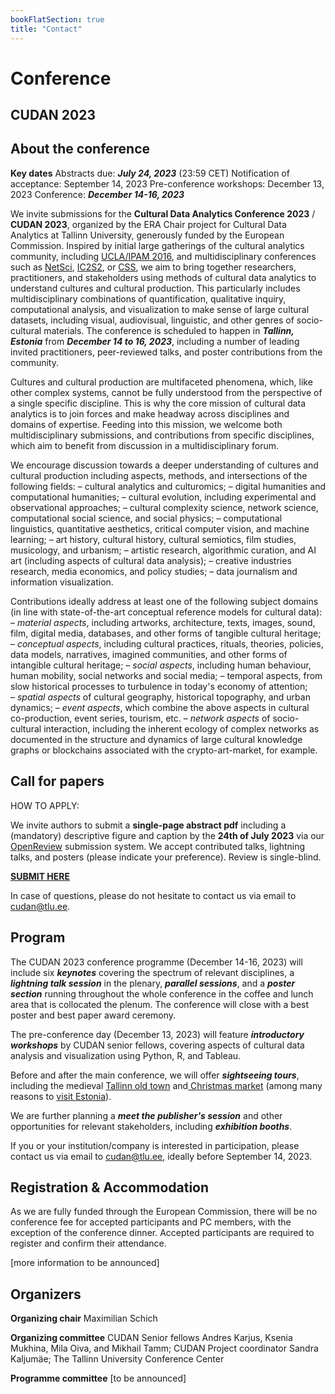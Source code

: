 ```yaml
---
bookFlatSection: true
title: "Contact"
---
```

# Conference

## CUDAN 2023

## About the conference

**Key dates**
Abstracts due:  ***July 24, 2023*** (23:59 CET)
Notification of acceptance: September 14, 2023
Pre-conference workshops: December 13, 2023
Conference: ***December 14-16, 2023***

We invite submissions for the **Cultural Data Analytics Conference 2023** / **CUDAN 2023**, organized by the ERA Chair project for Cultural Data Analytics at Tallinn University, generously funded by the European Commission. Inspired by initial large gatherings of the cultural analytics community, including [UCLA/IPAM 2016](http://www.ipam.ucla.edu/programs/long-programs/culture-analytics/), and multidisciplinary conferences such as [NetSci](https://netscisociety.net/home), [IC2S2](https://www.ic2s2.org/index.html), or [CSS](https://cssociety.org/home), we aim to bring together researchers, practitioners, and stakeholders using methods of cultural data analytics to understand cultures and cultural production. This particularly includes multidisciplinary combinations of quantification, qualitative inquiry, computational analysis, and visualization to make sense of large cultural datasets, including visual, audiovisual, linguistic, and other genres of socio-cultural materials. The conference is scheduled to happen in ***Tallinn, Estonia*** from ***December 14 to 16, 2023***, including a number of leading invited practitioners, peer-reviewed talks, and poster contributions from the community.

Cultures and cultural production are multifaceted phenomena, which, like other complex systems, cannot be fully understood from the perspective of a single specific discipline. This is why the core mission of cultural data analytics is to join forces and make headway across disciplines and domains of expertise. Feeding into this mission, we welcome both multidisciplinary submissions, and contributions from specific disciplines, which aim to benefit from discussion in a multidisciplinary forum.

We encourage discussion towards a deeper understanding of cultures and cultural production including aspects, methods, and intersections of the following fields:
– cultural analytics and culturomics;
– digital humanities and computational humanities;
– cultural evolution, including experimental and observational approaches;
– cultural complexity science, network science, computational social science, and social physics;
– computational linguistics, quantitative aesthetics, critical computer vision, and machine learning;
– art history, cultural history, cultural semiotics, film studies, musicology, and urbanism;
– artistic research, algorithmic curation, and AI art (including aspects of cultural data analysis);
– creative industries research, media economics, and policy studies; 
– data journalism and information visualization.

Contributions ideally address at least one of the following subject domains (in line with state-of-the-art conceptual reference models for cultural data):
– *material aspects*, including artworks, architecture, texts, images, sound, film, digital media, databases, and other forms of tangible cultural heritage; 
– *conceptual aspects*, including cultural practices, rituals, theories, policies, data models, narratives, imagined communities, and other forms of intangible cultural heritage;
– *social aspects*, including human behaviour, human mobility, social networks and social media;
– temporal aspects, from slow historical processes to turbulence in today's economy of attention;  
– *spatial aspects* of cultural geography, historical topography, and urban dynamics;
– *event aspects*, which combine the above aspects in cultural co-production, event series, tourism, etc.
– *network aspects* of socio-cultural interaction, including the inherent ecology of complex networks as documented in the structure and dynamics of large cultural knowledge graphs or blockchains associated with the crypto-art-market, for example.

## Call for papers

HOW TO APPLY:

We invite authors to submit a **single-page abstract pdf** including a (mandatory) descriptive figure and caption by the **24th of July 2023** via our [OpenReview](https://openreview.net/group?id=CUDAN.tlu.ee/2023/Conference) submission system. We accept contributed talks, lightning talks, and posters (please indicate your preference). Review is single-blind.

**[SUBMIT HERE](https://openreview.net/group?id=CUDAN.tlu.ee/2023/Conference)**

In case of questions, please do not hesitate to contact us via email to <cudan@tlu.ee>.

## Program

The CUDAN 2023 conference programme (December 14-16, 2023) will include six ***keynotes*** covering the spectrum of relevant disciplines, a ***lightning talk session*** in the plenary, ***parallel sessions***, and a ***poster section*** running throughout the whole conference in the coffee and lunch area that is collocated the plenum. The conference will close with a best poster and best paper award ceremony. 

The pre-conference day (December 13, 2023) will feature ***introductory workshops*** by CUDAN senior fellows, covering aspects of cultural data analysis and visualization using Python, R, and Tableau. 

Before and after the main conference, we will offer ***sightseeing tours***, including the medieval [Tallinn old town](https://www.visitestonia.com/en/where-to-go/tallinn/tallinn-old-town) and[ Christmas market](https://www.visitestonia.com/en/why-estonia/christmas-in-tallinn) (among many reasons to [visit Estonia](https://www.visitestonia.com/en/)).

We are further planning a ***meet the publisher's session*** and other opportunities for relevant stakeholders, including ***exhibition booths***.

If you or your institution/company is interested in participation, please contact us via email to <cudan@tlu.ee>, ideally before September 14, 2023.

## Registration & Accommodation

As we are fully funded through the European Commission, there will be no conference fee for accepted participants and PC members, with the exception of the conference dinner. Accepted participants are required to register and confirm their attendance.

[more information to be announced]

## Organizers

**Organizing chair**
Maximilian Schich 

**Organizing committee**
CUDAN Senior fellows Andres Karjus, Ksenia Mukhina, Mila Oiva, and Mikhail Tamm;
CUDAN Project coordinator Sandra Kaljumäe;
The Tallinn University Conference Center

**Programme committee**
[to be announced]
